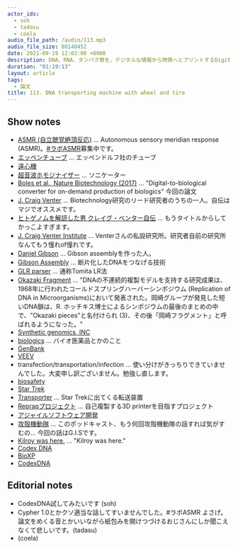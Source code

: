```yaml
---
actor_ids:
  - soh
  - tadasu
  - coela
audio_file_path: /audio/113.mp3
audio_file_size: 80140452
date: 2021-09-19 12:03:00 +0900
description: DNA、RNA、タンパク質を、デジタルな情報から物質へとプリントするDigital-to-Biological Converter (DBC)の技術について論文を中心に議論しました。
duration: "01:19:13"
layout: article
tags:
  - 論文
title: 113. DNA transporting machine with wheel and tire
---
```


## Show notes
- [ASMR (自立聴覚絶頂反応)](https://ja.wikipedia.org/wiki/ASMR) ... Autonomous sensory meridian response (ASMR)。[#ラボASMR](https://twitter.com/search?q=%23%E3%83%A9%E3%83%9CASMR&src=typed_query)募集中です。
- [エッペンチューブ](https://www.eppendorf.com/JP-ja/myeppendorf/%E6%99%AF%E5%93%81%E3%82%B7%E3%83%A7%E3%83%83%E3%83%97/%E3%82%A8%E3%83%83%E3%83%9A%E3%83%B3%E3%83%89%E3%83%AB%E3%83%95%E8%A3%BD%E5%93%81/) ... エッペンドルフ社のチューブ
- [遠心機](https://axel.as-1.co.jp/asone/s/A0060200/)
- [超音波ホモジナイザー](https://www.wakenyaku.co.jp/ctg/ls.php?i=272) ... ソニケーター
- [Boles et al., Nature Biotechnology (2017)](https://www.nature.com/articles/nbt.3859) ... "Digital-to-biological converter for on-demand production of biologics" 今回の論文
- [J. Craig Venter](https://www.jcvi.org/about/j-craig-venter) ... Biotechnology研究のリード研究者のうちの一人。自伝はマジでオススメです。
- [ヒトゲノムを解読した男 クレイグ・ベンター自伝](https://www.amazon.co.jp/dp/4759811583) ... もうタイトルからしてかっこよすぎます。
- [J. Craig Venter Institute](https://www.jcvi.org/) ... Venterさんの私設研究所。研究者自前の研究所なんてもう憧れof憧れです。
- [Daniel Gibson](https://www.jcvi.org/about/daniel-gibson) ... Gibson assemblyを作った人。
- [Gibson Assembly](https://www.neb.com/applications/cloning-and-synthetic-biology/dna-assembly-and-cloning/gibson-assembly) ... 断片化したDNAをつなげる技術
- [GLR parser](https://en.wikipedia.org/wiki/GLR_parser) ... 通称Tomita LR法
- [Okazaki Fragment](https://www.itbm.nagoya-u.ac.jp/okazaki_award/okazaki_fragment_jp.html) ... "DNAの不連続的複製モデルを支持する研究成果は、1968年に行われたコールドスプリングハーバーシンポジウム (Replication of DNA in Microorganisms)において発表された。岡崎グループが発見した短いDNA鎖は、R. ホッチキス博士によるシンポジウムの最後のまとめの中で、"Okazaki pieces"と名付けられ (3)、その後「岡崎フラグメント」と呼ばれるようになった。"
- [Synthetic genomics, INC](https://syntheticgenomics.com/)
- [biologics](https://kotobank.jp/word/%E3%83%90%E3%82%A4%E3%82%AA%E3%83%AD%E3%82%B8%E3%82%AF%E3%82%B9-1830519) ... バイオ医薬品とかのこと
- [GenBank](https://www.ncbi.nlm.nih.gov/genbank/)
- [VEEV](https://en.wikipedia.org/wiki/Venezuelan_equine_encephalitis_virus)
- transfection/transportation/infection ... 使い分けがきっちりできていませんでした。大変申し訳ございません。勉強し直します。
- [biosafety](https://www.phe.gov/s3/BioriskManagement/biosafety/Pages/Biosafety-FAQ.aspx)
- [Star Trek](https://www.startrek.com/)
- [Transporter](https://en.wikipedia.org/wiki/Transporter_(Star_Trek)) ... Star Trekに出てくる転送装置
- [Reprapプロジェクト](https://reprap.org/wiki/RepRap/ja) ... 自己複製する3D printerを目指すプロジェクト
- [アジャイルソフトウェア開発](https://ja.wikipedia.org/wiki/%E3%82%A2%E3%82%B8%E3%83%A3%E3%82%A4%E3%83%AB%E3%82%BD%E3%83%95%E3%83%88%E3%82%A6%E3%82%A7%E3%82%A2%E9%96%8B%E7%99%BA)
- [攻殻機動隊](https://ja.wikipedia.org/wiki/%E6%94%BB%E6%AE%BB%E6%A9%9F%E5%8B%95%E9%9A%8A) ... このポッドキャスト、もう何回攻殻機動隊の話すれば気がすむの... 今回の話はG.I.Sです。
- [Kilroy was here.](https://researchat.fm/episode/62) ... "Kilroy was here."
- [Codex DNA](https://codexdna.com/)
- [BioXP](https://codexdna.com/products/bioxp-system/)
- [CodexDNA](https://twitter.com/codex_dna/status/283225750046400515)

## Editorial notes
- CodexDNA試してみたいです (soh)
- Cypher 1.0とかクソ適当な話してすいませんでした。#ラボASMR よさげ。論文をめくる音とかいいながら紙包みを開けつづけるおじさんにしか聞こえなくて悲しいです。(tadasu)
- (coela)
